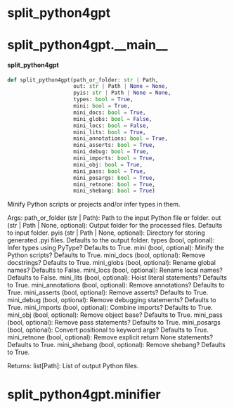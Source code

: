 <a id="split_python4gpt"></a>

# split\_python4gpt

<a id="split_python4gpt.__main__"></a>

# split\_python4gpt.\_\_main\_\_

<a id="split_python4gpt.__main__.split_python4gpt"></a>

#### split\_python4gpt

```python
def split_python4gpt(path_or_folder: str | Path,
                     out: str | Path | None = None,
                     pyis: str | Path | None = None,
                     types: bool = True,
                     mini: bool = True,
                     mini_docs: bool = True,
                     mini_globs: bool = False,
                     mini_locs: bool = False,
                     mini_lits: bool = True,
                     mini_annotations: bool = True,
                     mini_asserts: bool = True,
                     mini_debug: bool = True,
                     mini_imports: bool = True,
                     mini_obj: bool = True,
                     mini_pass: bool = True,
                     mini_posargs: bool = True,
                     mini_retnone: bool = True,
                     mini_shebang: bool = True)
```

Minify Python scripts or projects and/or infer types in them.

Args:
    path_or_folder (str | Path): Path to the input Python file or folder.
    out (str | Path | None, optional): Output folder for the processed files. Defaults to input folder.
    pyis (str | Path | None, optional): Directory for storing generated .pyi files. Defaults to the output folder.
    types (bool, optional): Infer types using PyType? Defaults to True.
    mini (bool, optional): Minify the Python scripts? Defaults to True.
    mini_docs (bool, optional): Remove docstrings? Defaults to True.
    mini_globs (bool, optional): Rename global names? Defaults to False.
    mini_locs (bool, optional): Rename local names? Defaults to False.
    mini_lits (bool, optional): Hoist literal statements? Defaults to True.
    mini_annotations (bool, optional): Remove annotations? Defaults to True.
    mini_asserts (bool, optional): Remove asserts? Defaults to True.
    mini_debug (bool, optional): Remove debugging statements? Defaults to True.
    mini_imports (bool, optional): Combine imports? Defaults to True.
    mini_obj (bool, optional): Remove object base? Defaults to True.
    mini_pass (bool, optional): Remove pass statements? Defaults to True.
    mini_posargs (bool, optional): Convert positional to keyword args? Defaults to True.
    mini_retnone (bool, optional): Remove explicit return None statements? Defaults to True.
    mini_shebang (bool, optional): Remove shebang? Defaults to True.

Returns:
    list[Path]: List of output Python files.

<a id="split_python4gpt.minifier"></a>

# split\_python4gpt.minifier
